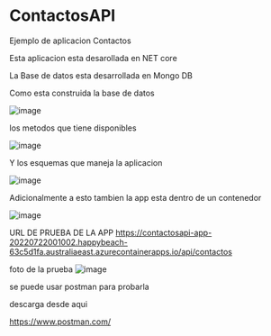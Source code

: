 # ContactosAPI
Ejemplo de aplicacion Contactos

Esta aplicacion esta desarollada en NET core 

La Base de datos esta desarrollada en Mongo DB

Como esta construida la base de datos

![image](https://user-images.githubusercontent.com/20169544/180372329-392a5811-f0be-4024-94fa-7fc571e0497e.png)


los metodos que tiene disponibles 

![image](https://user-images.githubusercontent.com/20169544/180372481-a8137dfb-52dd-484b-91a5-c3f3bb9b0589.png)
 
 
 Y los esquemas que maneja la aplicacion
 
 ![image](https://user-images.githubusercontent.com/20169544/180372560-5601bb58-1d7d-4eae-83e1-5adf760f4bb1.png)


Adicionalmente a esto tambien la app esta dentro de un contenedor 

![image](https://user-images.githubusercontent.com/20169544/180372690-608299c5-a6cd-4000-98a9-97ca73a24f3d.png)


URL DE PRUEBA DE LA APP
https://contactosapi-app-20220722001002.happybeach-63c5d1fa.australiaeast.azurecontainerapps.io/api/contactos

foto de la prueba
![image](https://user-images.githubusercontent.com/20169544/180372871-ef933466-90c9-4828-831f-c49faf8800b1.png)

se puede usar postman para probarla

descarga desde aqui

https://www.postman.com/
